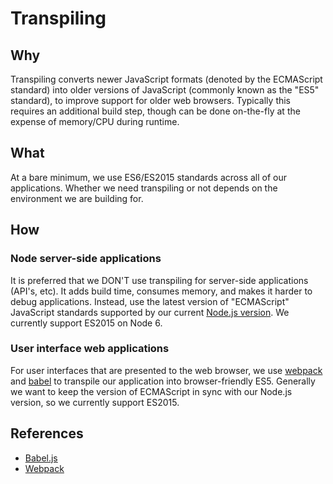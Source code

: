 # Transpiling

## Why

Transpiling converts newer JavaScript formats (denoted by the ECMAScript standard) into older versions of JavaScript (commonly known as the "ES5" standard), to improve support for older web browsers. Typically this requires an additional build step, though can be done on-the-fly at the expense of memory/CPU during runtime.

## What

At a bare minimum, we use ES6/ES2015 standards across all of our applications. Whether we need transpiling or not depends on the environment we are building for.

## How

### Node server-side applications

It is preferred that we DON'T use transpiling for server-side applications (API's, etc). It adds build time, consumes memory, and makes it harder to debug applications. Instead, use the latest version of "ECMAScript" JavaScript standards supported by our current [Node.js version](node.md#how). We currently support ES2015 on Node 6.

### User interface web applications

For user interfaces that are presented to the web browser, we use [webpack](https://webpack.github.io/docs/) and [babel](https://babeljs.io/) to transpile our application into browser-friendly ES5. Generally we want to keep the version of ECMAScript in sync with our Node.js version, so we currently support ES2015.

## References

- [Babel.js](https://babeljs.io/)
- [Webpack](https://webpack.github.io/docs/)